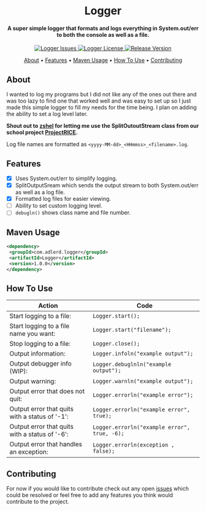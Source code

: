 <!-- HEADER -->
<h1 align="center">
  <br>
    Logger
  <br>
</h1>

<h4 align="center">
  A super simple logger that formats and logs everything in System.out/err to both the console as well as a file.
</h4>


<!-- SHIELDS -->
<p align="center">
    <!-- Issues -->    
    <a href="https://img.shields.io/github/issues/dadler64/Logger">
        <img src="https://img.shields.io/github/issues/dadler64/Logger.svg" alt="Logger Issues">
    </a>
    <!-- License -->
    <a href="https://img.shields.io/github/license/dadler64/Logger">
        <img src="https://img.shields.io/github/license/dadler64/Logger.svg" alt="Logger License">
    </a>
    <!-- Release Version -->
      <a href="https://img.shields.io/github/release/dadler64/Logger">
        <img src="https://img.shields.io/github/release/dadler64/Logger.svg" alt="Release Version">
      </a>
</p>

<!-- LINKS -->
<p align="center">
  <a href="#about">About</a> •
  <a href="#features">Features</a> •
  <a href="#maven-usage">Maven Usage</a> •
  <a href="#how-to-use">How To Use</a> •
  <a href="#contributing">Contributing</a>
</p>

## About
I wanted to log my programs but I did not like any of the ones out there and was too lazy to find one that worked well and was 
easy to set up so I just made this simple logger to fill my needs for the time being. I plan on adding the ability to set a log 
level later.

**Shout out to [zshel](https://github.com/zshel) for letting me use the SplitOutoutStream class from our school project [ProjectRICE](https://github.com/dadler64/ProjectRICE).**

Log file names are formatted as `<yyyy-MM-dd>_<HHmmss>_<filename>.log`.

## Features
  - [x] Uses System.out/err to simplify logging.
  - [x] SplitOutputSream which sends the output stream to both System.out/err as well as a log file.
  - [x] Formatted log files for easier viewing.
  - [ ] Ability to set custom logging level.
  - [ ] `debugln()` shows class name and file number.
  
## Maven Usage
 ```xml
 <dependency>
  <groupId>com.adlerd.logger</groupId>
  <artifactId>Logger</artifactId>
  <version>1.0.0</version>
</dependency>
 ```

## How To Use
| Action                                         | Code                                         |
|------------------------------------------------|----------------------------------------------|
| Start logging to a file:                       | `Logger.start();`                            |
| Start logging to a file name you want:         | `Logger.start("filename");`                  |
| Stop logging to a file:                        | `Logger.close();`                            |
| Output information:                            | `Logger.infoln("example output");`           |
| Output debugger info (WIP):                    | `Logger.debuglnln("example output");`        | 
| Output warning:                                | `Logger.warnln("example output");`           |
| Output error that does not quit:               | `Logger.errorln("example error");`           |
| Output error that quits with a status of '-1': | `Logger.errorln("example error", true);`     |
| Output error that quits with a status of '-6': | `Logger.errorln("example error", true, -6);` |
| Output error that handles an exception:        | `Logger.errorln(exception , false);`         |

## Contributing
  For now if you would like to contribute check out any open [issues](https://github.com/dadler64/Logger/issues) which could be resolved or feel free to add any features you think would contribute to the project.
